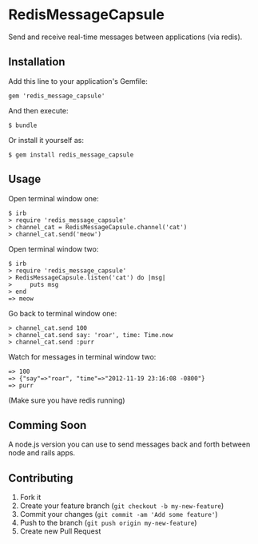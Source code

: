 # RedisMessageCapsule

Send and receive real-time messages between applications (via redis).

## Installation

Add this line to your application's Gemfile:

    gem 'redis_message_capsule'

And then execute:

    $ bundle

Or install it yourself as:

    $ gem install redis_message_capsule

## Usage

Open terminal window one:

    $ irb
    > require 'redis_message_capsule'
    > channel_cat = RedisMessageCapsule.channel('cat')
    > channel_cat.send('meow')

Open terminal window two:

    $ irb
    > require 'redis_message_capsule'
    > RedisMessageCapsule.listen('cat') do |msg| 
    >     puts msg
    > end
    => meow

Go back to terminal window one:

    > channel_cat.send 100
    > channel_cat.send say: 'roar', time: Time.now
    > channel_cat.send :purr

Watch for messages in terminal window two:

    => 100 
    => {"say"=>"roar", "time"=>"2012-11-19 23:16:08 -0800"} 
    => purr

(Make sure you have redis running)

## Comming Soon

A node.js version you can use to send messages back and forth between node and rails apps.


## Contributing

1. Fork it
2. Create your feature branch (`git checkout -b my-new-feature`)
3. Commit your changes (`git commit -am 'Add some feature'`)
4. Push to the branch (`git push origin my-new-feature`)
5. Create new Pull Request
